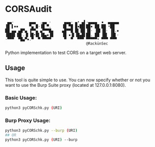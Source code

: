 # CORSAudit

```
 ▄▄·       ▄▄▄  .▄▄ ·      ▄▄▄· ▄• ▄▌·▄▄▄▄  ▪  ▄▄▄▄▄
▐█ ▌▪▪     ▀▄ █·▐█ ▀.     ▐█ ▀█ █▪██▌██▪ ██ ██ •██  
██ ▄▄ ▄█▀▄ ▐▀▀▄ ▄▀▀▀█▄    ▄█▀▀█ █▌▐█▌▐█· ▐█▌▐█· ▐█.▪
▐███▌▐█▌.▐▌▐█•█▌▐█▄▪▐█    ▐█ ▪▐▌▐█▄█▌██. ██ ▐█▌ ▐█▌·
·▀▀▀  ▀█▄▀▪.▀  ▀ ▀▀▀▀      ▀  ▀  ▀▀▀ ▀▀▀▀▀• ▀▀▀ ▀▀▀
                                     @RackünSec
```
Python implementation to test CORS on a target web server.
## Usage
This tool is quite simple to use. You can now specify whether or not you want to use the Burp Suite proxy (located at 127.0.0.1:8080).
### Basic Usage:
```bash
python3 pyCORSchk.py (URI)
```
### Burp Proxy Usage:
```bash
python3 pyCORSchk.py --burp (URI)
## OR
python3 pyCORSchk.py (URI) --burp
```
